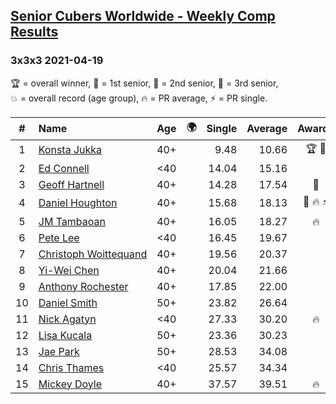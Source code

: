 <style>table {white-space: nowrap;}</style>
<link rel="stylesheet" type="text/css" href="/scw-comp/css/flags.css" />

## [Senior Cubers Worldwide - Weekly Comp Results](/scw-comp/results/)
### 3x3x3 2021-04-19

<span style="white-space: nowrap;">🏆 = overall winner</span>, <span style="white-space: nowrap;">🥇 = 1st senior</span>, <span style="white-space: nowrap;">🥈 = 2nd senior</span>, <span style="white-space: nowrap;">🥉 = 3rd senior</span>, <span style="white-space: nowrap;">💥 = overall record (age group)</span>, <span style="white-space: nowrap;">🔥 = PR average</span>, <span style="white-space: nowrap;">⚡ = PR single</span>.

| # | Name | Age | 🌍 | Single | Average | Awards | Solve 1 | Solve 2 | Solve 3 | Solve 4 | Solve 5 | Video |
| :--: | :-- | :--: | :--: | --: | --: | :--: | --: | --: | --: | --: | --: | :-- |
| 1 | [Konsta Jukka](../../persons/konsta_jukka/333.md) | 40+ | <i class="flag flag-FI" /> | 9.48 | 10.66 | 🏆 🥇 | 10.13 | 10.85 | 12.58 | 11.00 | 9.48 | [Desktop](https://www.facebook.com/events/195346665532379/permalink/201984434868602) / [Mobile](https://m.facebook.com/events/195346665532379?view=permalink&id=201984434868602) |
| 2 | [Ed Connell](../../persons/ed_connell/333.md) | <40 | <i class="flag flag-IE" /> | 14.04 | 15.16 |  | 14.04 | 14.72 | 16.33 | 16.79 | 14.43 | [Desktop](https://www.facebook.com/events/195346665532379/permalink/201596674907378) / [Mobile](https://m.facebook.com/events/195346665532379?view=permalink&id=201596674907378) |
| 3 | [Geoff Hartnell](../../persons/geoff_hartnell/333.md) | 40+ | <i class="flag flag-GB" /> | 14.28 | 17.54 | 🥈 | 17.26 | 17.19 | 18.18 | 26.07 | 14.28 | [Desktop](https://www.facebook.com/events/195346665532379/permalink/198143028586076) / [Mobile](https://m.facebook.com/events/195346665532379?view=permalink&id=198143028586076) |
| 4 | [Daniel Houghton](../../persons/daniel_houghton/333.md) | 40+ | <i class="flag flag-CH" /> | 15.68 | 18.13 | 🥉 🔥 ⚡ | 16.08 | 21.71 | 16.59 | 22.64 | 15.68 | [Desktop](https://www.facebook.com/events/195346665532379/permalink/196080392125673) / [Mobile](https://m.facebook.com/events/195346665532379?view=permalink&id=196080392125673) |
| 5 | [JM Tambaoan](../../persons/jm_tambaoan/333.md) | 40+ | <i class="flag flag-PH" /> | 16.05 | 18.27 | 🔥 | 17.04 | 16.05 | 26.89 | 16.64 | 21.12 | [Desktop](https://www.facebook.com/events/195346665532379/permalink/199666801767032) / [Mobile](https://m.facebook.com/events/195346665532379?view=permalink&id=199666801767032) |
| 6 | [Pete Lee](../../persons/pete_lee/333.md) | <40 | <i class="flag flag-GB" /> | 16.45 | 19.67 |  | 18.68 | 16.45 | 20.51 | 19.81 | 35.39 | [Desktop](https://www.facebook.com/events/195346665532379/permalink/201973721536340) / [Mobile](https://m.facebook.com/events/195346665532379?view=permalink&id=201973721536340) |
| 7 | [Christoph Woittequand](../../persons/christoph_woittequand/333.md) | 40+ | <i class="flag flag-FR" /> | 19.56 | 20.37 |  | 19.91 | 22.44 | 20.80 | 20.40 | 19.56 | [Desktop](https://www.facebook.com/christoph.woittequand/videos/10159303696662140) / [Mobile](https://m.facebook.com/christoph.woittequand/videos/10159303696662140) |
| 8 | [Yi-Wei Chen](../../persons/yi_wei_chen/333.md) | 40+ | <i class="flag flag-TW" /> | 20.04 | 21.66 |  | 20.04 | 24.70 | 22.07 | 22.78 | 20.12 | [Desktop](https://www.facebook.com/events/195346665532379/permalink/198205088579870) / [Mobile](https://m.facebook.com/events/195346665532379?view=permalink&id=198205088579870) |
| 9 | [Anthony Rochester](../../persons/anthony_rochester/333.md) | 40+ | <i class="flag flag-AU" /> | 17.85 | 22.00 |  | 21.58 | 30.39 | 19.78 | 17.85 | 24.63 | [Desktop](https://www.facebook.com/events/195346665532379/permalink/198363425230703) / [Mobile](https://m.facebook.com/events/195346665532379?view=permalink&id=198363425230703) |
| 10 | [Daniel Smith](../../persons/daniel_smith/333.md) | 50+ | <i class="flag flag-US" /> | 23.82 | 26.64 |  | 23.82 | 27.01 | 25.61 | 27.30 | 30.37 | [Desktop](https://www.facebook.com/events/195346665532379/permalink/202233171510395) / [Mobile](https://m.facebook.com/events/195346665532379?view=permalink&id=202233171510395) |
| 11 | [Nick Agatyn](../../persons/nick_agatyn/333.md) | <40 | <i class="flag flag-AU" /> | 27.33 | 30.20 | 🔥 | 27.33 | 28.13 | 32.91 | 29.57 | 43.25 | [Desktop](https://www.facebook.com/757743227/videos/10161208455488228) / [Mobile](https://m.facebook.com/757743227/videos/10161208455488228) |
| 12 | [Lisa Kucala](../../persons/lisa_kucala/333.md) | 50+ | <i class="flag flag-US" /> | 23.36 | 30.23 |  | 32.13 | 29.82 | 23.36 | 30.87 | 29.99 | [Desktop](https://www.facebook.com/events/195346665532379/permalink/201613574905688) / [Mobile](https://m.facebook.com/events/195346665532379?view=permalink&id=201613574905688) |
| 13 | [Jae Park](../../persons/jae_park/333.md) | 50+ | <i class="flag flag-US" /> | 28.53 | 34.08 |  | 34.01 | 28.53 | 38.20 | 38.31 | 30.02 | [Desktop](https://www.facebook.com/events/195346665532379/permalink/195945662139146) / [Mobile](https://m.facebook.com/events/195346665532379?view=permalink&id=195945662139146) |
| 14 | [Chris Thames](../../persons/chris_thames/333.md) | <40 | <i class="flag flag-US" /> | 25.57 | 34.34 |  | 25.57 | 35.96 | 32.92 | 34.15 | 39.12 | [Desktop](https://www.facebook.com/events/195346665532379/permalink/198753191858393) / [Mobile](https://m.facebook.com/events/195346665532379?view=permalink&id=198753191858393) |
| 15 | [Mickey Doyle](../../persons/mickey_doyle/333.md) | 40+ | <i class="flag flag-US" /> | 37.57 | 39.51 | 🔥 | 37.58 | 43.06 | 37.57 | 37.89 | 45.88 | [Desktop](https://www.facebook.com/events/195346665532379/permalink/202008288199550) / [Mobile](https://m.facebook.com/events/195346665532379?view=permalink&id=202008288199550) |

<!-- Global site tag (gtag.js) - Google Analytics -->
<script async src="https://www.googletagmanager.com/gtag/js?id=UA-86348435-3"></script>
<script>window.dataLayer = window.dataLayer || []; function gtag() {dataLayer.push(arguments);} gtag('js', new Date()); gtag('config', 'UA-86348435-3');</script>
